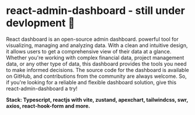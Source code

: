 # react-admin-dashboard - still under devlopment 🚧
React dashboard is an open-source admin dashboard. powerful tool for visualizing, managing and analyzing data. With a clean and intuitive design, it allows users to get a comprehensive view of their data at a glance. Whether you're working with complex financial data, project management data, or any other type of data, this dashboard provides the tools you need to make informed decisions. The source code for the dashboard is available on GitHub, and contributions from the community are always welcome. So, if you're looking for a reliable and flexible dashboard solution, give this react-admin-dashboard a try!

__Stack: Typescript, reactjs with vite, zustand, apexchart, tailwindcss, swr, axios, react-hook-form and more.__
